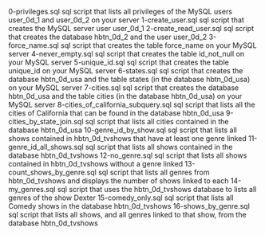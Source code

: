 0-privileges.sql	sql script that lists all privileges of the MySQL users user_0d_1 and user_0d_2 on your server
1-create_user.sql	sql script that creates the MySQL server user user_0d_1
2-create_read_user.sql	sql script that creates the database hbtn_0d_2 and the user user_0d_2
3-force_name.sql	sql script that creates the table force_name on your MySQL server
4-never_empty.sql	sql script that creates the table id_not_null on your MySQL server
5-unique_id.sql	sql script that creates the table unique_id on your MySQL server
6-states.sql	sql script that creates the database hbtn_0d_usa and the table states (in the database hbtn_0d_usa) on your MySQL server
7-cities.sql	sql script that creates the database hbtn_0d_usa and the table cities (in the database hbtn_0d_usa) on your MySQL server
8-cities_of_california_subquery.sql	sql script that lists all the cities of California that can be found in the database hbtn_0d_usa
9-cities_by_state_join.sql	sql script that lists all cities contained in the database hbtn_0d_usa
10-genre_id_by_show.sql	sql script that lists all shows contained in hbtn_0d_tvshows that have at least one genre linked
11-genre_id_all_shows.sql	sql script that lists all shows contained in the database hbtn_0d_tvshows
12-no_genre.sql	sql script that lists all shows contained in hbtn_0d_tvshows without a genre linked
13-count_shows_by_genre.sql	sql script that lists all genres from hbtn_0d_tvshows and displays the number of shows linked to each
14-my_genres.sql	sql script that uses the hbtn_0d_tvshows database to lists all genres of the show Dexter
15-comedy_only.sql	sql script that lists all Comedy shows in the database hbtn_0d_tvshows
16-shows_by_genre.sql	sql script that lists all shows, and all genres linked to that show, from the database hbtn_0d_tvshows
